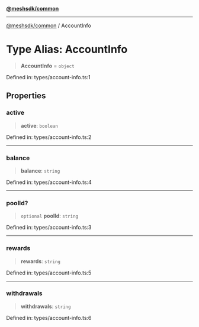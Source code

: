 [**@meshsdk/common**](../README.md)

***

[@meshsdk/common](../globals.md) / AccountInfo

# Type Alias: AccountInfo

> **AccountInfo** = `object`

Defined in: types/account-info.ts:1

## Properties

### active

> **active**: `boolean`

Defined in: types/account-info.ts:2

***

### balance

> **balance**: `string`

Defined in: types/account-info.ts:4

***

### poolId?

> `optional` **poolId**: `string`

Defined in: types/account-info.ts:3

***

### rewards

> **rewards**: `string`

Defined in: types/account-info.ts:5

***

### withdrawals

> **withdrawals**: `string`

Defined in: types/account-info.ts:6
